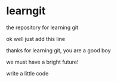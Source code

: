 learngit
========

the repository for learning git 

ok well  just add this line 

thanks for learning git, you are a good boy

we must have a bright future!

write a little code
